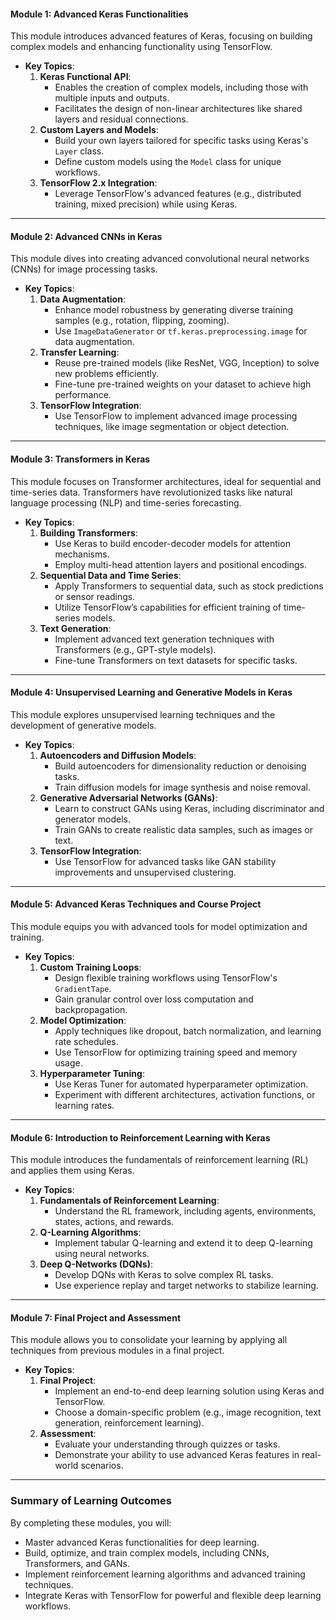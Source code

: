 #### **Module 1: Advanced Keras Functionalities**
This module introduces advanced features of Keras, focusing on building complex models and enhancing functionality using TensorFlow.  
- **Key Topics**:
  1. **Keras Functional API**:
     - Enables the creation of complex models, including those with multiple inputs and outputs.
     - Facilitates the design of non-linear architectures like shared layers and residual connections.
  2. **Custom Layers and Models**:
     - Build your own layers tailored for specific tasks using Keras's `Layer` class.
     - Define custom models using the `Model` class for unique workflows.
  3. **TensorFlow 2.x Integration**:
     - Leverage TensorFlow's advanced features (e.g., distributed training, mixed precision) while using Keras.

---

#### **Module 2: Advanced CNNs in Keras**
This module dives into creating advanced convolutional neural networks (CNNs) for image processing tasks.
- **Key Topics**:
  1. **Data Augmentation**:
     - Enhance model robustness by generating diverse training samples (e.g., rotation, flipping, zooming).
     - Use `ImageDataGenerator` or `tf.keras.preprocessing.image` for data augmentation.
  2. **Transfer Learning**:
     - Reuse pre-trained models (like ResNet, VGG, Inception) to solve new problems efficiently.
     - Fine-tune pre-trained weights on your dataset to achieve high performance.
  3. **TensorFlow Integration**:
     - Use TensorFlow to implement advanced image processing techniques, like image segmentation or object detection.

---

#### **Module 3: Transformers in Keras**
This module focuses on Transformer architectures, ideal for sequential and time-series data. Transformers have revolutionized tasks like natural language processing (NLP) and time-series forecasting.
- **Key Topics**:
  1. **Building Transformers**:
     - Use Keras to build encoder-decoder models for attention mechanisms.
     - Employ multi-head attention layers and positional encodings.
  2. **Sequential Data and Time Series**:
     - Apply Transformers to sequential data, such as stock predictions or sensor readings.
     - Utilize TensorFlow’s capabilities for efficient training of time-series models.
  3. **Text Generation**:
     - Implement advanced text generation techniques with Transformers (e.g., GPT-style models).
     - Fine-tune Transformers on text datasets for specific tasks.

---

#### **Module 4: Unsupervised Learning and Generative Models in Keras**
This module explores unsupervised learning techniques and the development of generative models.
- **Key Topics**:
  1. **Autoencoders and Diffusion Models**:
     - Build autoencoders for dimensionality reduction or denoising tasks.
     - Train diffusion models for image synthesis and noise removal.
  2. **Generative Adversarial Networks (GANs)**:
     - Learn to construct GANs using Keras, including discriminator and generator models.
     - Train GANs to create realistic data samples, such as images or text.
  3. **TensorFlow Integration**:
     - Use TensorFlow for advanced tasks like GAN stability improvements and unsupervised clustering.

---

#### **Module 5: Advanced Keras Techniques and Course Project**
This module equips you with advanced tools for model optimization and training.
- **Key Topics**:
  1. **Custom Training Loops**:
     - Design flexible training workflows using TensorFlow's `GradientTape`.
     - Gain granular control over loss computation and backpropagation.
  2. **Model Optimization**:
     - Apply techniques like dropout, batch normalization, and learning rate schedules.
     - Use TensorFlow for optimizing training speed and memory usage.
  3. **Hyperparameter Tuning**:
     - Use Keras Tuner for automated hyperparameter optimization.
     - Experiment with different architectures, activation functions, or learning rates.

---

#### **Module 6: Introduction to Reinforcement Learning with Keras**
This module introduces the fundamentals of reinforcement learning (RL) and applies them using Keras.
- **Key Topics**:
  1. **Fundamentals of Reinforcement Learning**:
     - Understand the RL framework, including agents, environments, states, actions, and rewards.
  2. **Q-Learning Algorithms**:
     - Implement tabular Q-learning and extend it to deep Q-learning using neural networks.
  3. **Deep Q-Networks (DQNs)**:
     - Develop DQNs with Keras to solve complex RL tasks.
     - Use experience replay and target networks to stabilize learning.

---

#### **Module 7: Final Project and Assessment**
This module allows you to consolidate your learning by applying all techniques from previous modules in a final project.
- **Key Topics**:
  1. **Final Project**:
     - Implement an end-to-end deep learning solution using Keras and TensorFlow.
     - Choose a domain-specific problem (e.g., image recognition, text generation, reinforcement learning).
  2. **Assessment**:
     - Evaluate your understanding through quizzes or tasks.
     - Demonstrate your ability to use advanced Keras features in real-world scenarios.

---

### Summary of Learning Outcomes
By completing these modules, you will:
- Master advanced Keras functionalities for deep learning.
- Build, optimize, and train complex models, including CNNs, Transformers, and GANs.
- Implement reinforcement learning algorithms and advanced training techniques.
- Integrate Keras with TensorFlow for powerful and flexible deep learning workflows.
